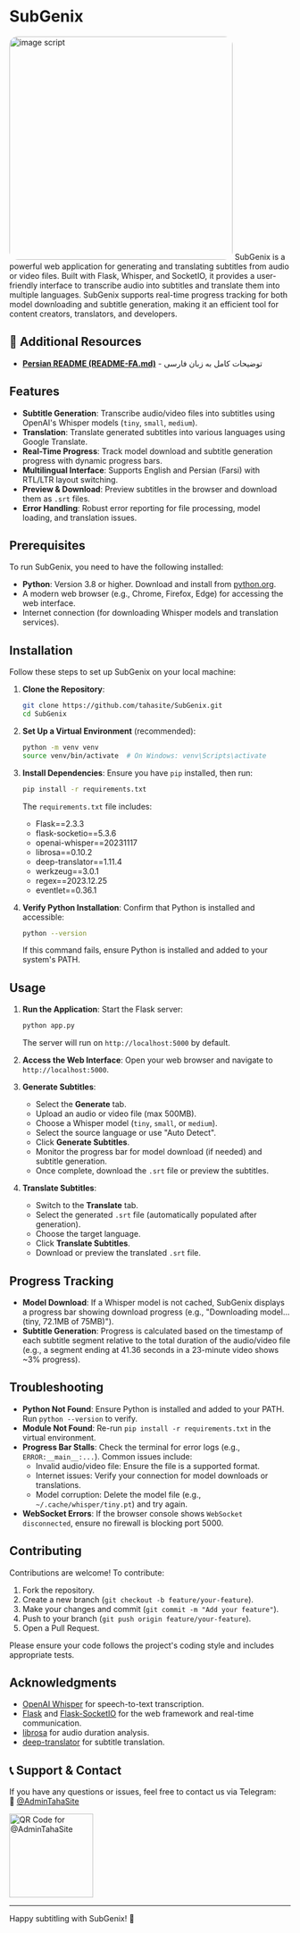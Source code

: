# SubGenix
<img src="https://s6.uupload.ir/files/1_7i9t.png" alt="image script" width="400" height="400" style="border-radius:15px;">
SubGenix is a powerful web application for generating and translating subtitles from audio or video files. Built with Flask, Whisper, and SocketIO, it provides a user-friendly interface to transcribe audio into subtitles and translate them into multiple languages. SubGenix supports real-time progress tracking for both model downloading and subtitle generation, making it an efficient tool for content creators, translators, and developers.

## 📜 Additional Resources

- **[Persian README (README-FA.md)](README-FA.md)** - توضیحات کامل به زبان فارسی  

## Features

- **Subtitle Generation**: Transcribe audio/video files into subtitles using OpenAI's Whisper models (`tiny`, `small`, `medium`).
- **Translation**: Translate generated subtitles into various languages using Google Translate.
- **Real-Time Progress**: Track model download and subtitle generation progress with dynamic progress bars.
- **Multilingual Interface**: Supports English and Persian (Farsi) with RTL/LTR layout switching.
- **Preview & Download**: Preview subtitles in the browser and download them as `.srt` files.
- **Error Handling**: Robust error reporting for file processing, model loading, and translation issues.

## Prerequisites

To run SubGenix, you need to have the following installed:

- **Python**: Version 3.8 or higher. Download and install from [python.org](https://www.python.org/downloads/).
- A modern web browser (e.g., Chrome, Firefox, Edge) for accessing the web interface.
- Internet connection (for downloading Whisper models and translation services).

## Installation

Follow these steps to set up SubGenix on your local machine:

1. **Clone the Repository**:
   ```bash
   git clone https://github.com/tahasite/SubGenix.git
   cd SubGenix
   ```

2. **Set Up a Virtual Environment** (recommended):
   ```bash
   python -m venv venv
   source venv/bin/activate  # On Windows: venv\Scripts\activate
   ```

3. **Install Dependencies**:
   Ensure you have `pip` installed, then run:
   ```bash
   pip install -r requirements.txt
   ```
   The `requirements.txt` file includes:
   - Flask==2.3.3
   - flask-socketio==5.3.6
   - openai-whisper==20231117
   - librosa==0.10.2
   - deep-translator==1.11.4
   - werkzeug==3.0.1
   - regex==2023.12.25
   - eventlet==0.36.1

4. **Verify Python Installation**:
   Confirm that Python is installed and accessible:
   ```bash
   python --version
   ```
   If this command fails, ensure Python is installed and added to your system's PATH.

## Usage

1. **Run the Application**:
   Start the Flask server:
   ```bash
   python app.py
   ```
   The server will run on `http://localhost:5000` by default.

2. **Access the Web Interface**:
   Open your web browser and navigate to `http://localhost:5000`.

3. **Generate Subtitles**:
   - Select the **Generate** tab.
   - Upload an audio or video file (max 500MB).
   - Choose a Whisper model (`tiny`, `small`, or `medium`).
   - Select the source language or use "Auto Detect".
   - Click **Generate Subtitles**.
   - Monitor the progress bar for model download (if needed) and subtitle generation.
   - Once complete, download the `.srt` file or preview the subtitles.

4. **Translate Subtitles**:
   - Switch to the **Translate** tab.
   - Select the generated `.srt` file (automatically populated after generation).
   - Choose the target language.
   - Click **Translate Subtitles**.
   - Download or preview the translated `.srt` file.

## Progress Tracking

- **Model Download**: If a Whisper model is not cached, SubGenix displays a progress bar showing download progress (e.g., "Downloading model... (tiny, 72.1MB of 75MB)").
- **Subtitle Generation**: Progress is calculated based on the timestamp of each subtitle segment relative to the total duration of the audio/video file (e.g., a segment ending at 41.36 seconds in a 23-minute video shows ~3% progress).

## Troubleshooting

- **Python Not Found**:
  Ensure Python is installed and added to your PATH. Run `python --version` to verify.
- **Module Not Found**:
  Re-run `pip install -r requirements.txt` in the virtual environment.
- **Progress Bar Stalls**:
  Check the terminal for error logs (e.g., `ERROR:__main__:...`). Common issues include:
  - Invalid audio/video file: Ensure the file is a supported format.
  - Internet issues: Verify your connection for model downloads or translations.
  - Model corruption: Delete the model file (e.g., `~/.cache/whisper/tiny.pt`) and try again.
- **WebSocket Errors**:
  If the browser console shows `WebSocket disconnected`, ensure no firewall is blocking port 5000.

## Contributing

Contributions are welcome! To contribute:

1. Fork the repository.
2. Create a new branch (`git checkout -b feature/your-feature`).
3. Make your changes and commit (`git commit -m "Add your feature"`).
4. Push to your branch (`git push origin feature/your-feature`).
5. Open a Pull Request.

Please ensure your code follows the project's coding style and includes appropriate tests.

## Acknowledgments

- [OpenAI Whisper](https://github.com/openai/whisper) for speech-to-text transcription.
- [Flask](https://flask.palletsprojects.com/) and [Flask-SocketIO](https://flask-socketio.readthedocs.io/) for the web framework and real-time communication.
- [librosa](https://librosa.org/) for audio duration analysis.
- [deep-translator](https://github.com/nidhaloff/deep-translator) for subtitle translation.


## 📞 Support & Contact

If you have any questions or issues, feel free to contact us via Telegram:  
📩 [@AdminTahaSite](https://t.me/AdminTahaSite)

<img src="https://s6.uupload.ir/files/image_2025-03-12_01-27-52_3a5r.png" alt="QR Code for @AdminTahaSite" width="150" height="150">

---

Happy subtitling with SubGenix! 🎥
